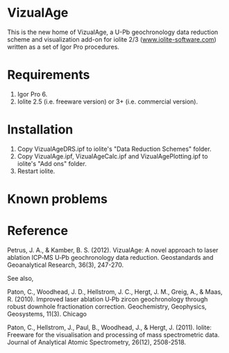 # VizualAge

This is the new home of VizualAge, a U-Pb geochronology data reduction scheme and visualization add-on for iolite 2/3 (www.iolite-software.com) written as a set of Igor Pro procedures.

# Requirements

1. Igor Pro 6.
2. Iolite 2.5 (i.e. freeware version) or 3+ (i.e. commercial version).

# Installation

1. Copy VizualAgeDRS.ipf to iolite's "Data Reduction Schemes" folder.
2. Copy VizualAge.ipf, VizualAgeCalc.ipf and VizualAgePlotting.ipf to iolite's "Add ons" folder.
3. Restart iolite.

# Known problems

# Reference

Petrus, J. A., & Kamber, B. S. (2012). VizualAge: A novel approach to laser ablation ICP‐MS U‐Pb geochronology data reduction. Geostandards and Geoanalytical Research, 36(3), 247-270.

See also,

Paton, C., Woodhead, J. D., Hellstrom, J. C., Hergt, J. M., Greig, A., & Maas, R. (2010). Improved laser ablation U‐Pb zircon geochronology through robust downhole fractionation correction. Geochemistry, Geophysics, Geosystems, 11(3).
Chicago	

Paton, C., Hellstrom, J., Paul, B., Woodhead, J., & Hergt, J. (2011). Iolite: Freeware for the visualisation and processing of mass spectrometric data. Journal of Analytical Atomic Spectrometry, 26(12), 2508-2518.
